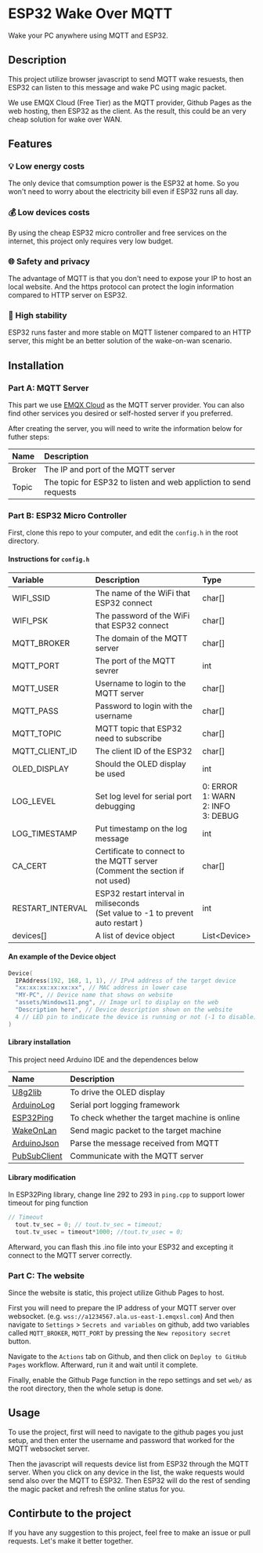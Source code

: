 # ESP32 Wake Over MQTT
Wake your PC anywhere using MQTT and ESP32.

## Description
This project utilize browser javascript to send MQTT wake resuests, 
then ESP32 can listen to this message and wake PC using magic packet. 

We use EMQX Cloud (Free Tier) as the MQTT provider, Github Pages as the web hosting, then ESP32 as the client. As the result, this could be an very cheap solution for wake over WAN.

## Features
### 💡 Low energy costs
The only device that comsumption power is the ESP32 at home. So you won't need to worry about the electricity bill even if ESP32 runs all day.

### 💰 Low devices costs 
By using the cheap ESP32 micro controller and free services on the internet, this project only requires very low budget.

### ￹￹￹￹￹🌐 Safety and privacy
The advantage of MQTT is that you don't need to expose your IP to host an local website. And the https protocol can protect the login information compared to HTTP server on ESP32.

### 🚀 High stability
ESP32 runs faster and more stable on MQTT listener compared to an HTTP server, this might be an better solution of the wake-on-wan scenario. 

## Installation

### Part A: MQTT Server

This part we use [EMQX Cloud](https://www.emqx.com/en) as the MQTT server provider. You can also find other services you desired or self-hosted server if you preferred.

After creating the server, you will need to write the information below for futher steps:

| Name | Description | 
| :--- | :-----      |
| Broker | The IP and port of the MQTT server  |
| Topic  | The topic for ESP32 to listen and web appliction to send requests |

### Part B: ESP32 Micro Controller

First, clone this repo to your computer, and edit the ``config.h`` in the root directory.

#### Instructions for ``config.h``

| Variable | Description | Type |
| :---     | :---        | :--- |
| WIFI_SSID | The name of the WiFi that ESP32 connect | char[] |
| WIFI_PSK  | The password of the WiFi that ESP32 connect | char[] |
| MQTT_BROKER | The domain of the MQTT server | char[] |
| MQTT_PORT | The port of the MQTT sevrer | int |
| MQTT_USER | Username to login to the MQTT server | char[] |
| MQTT_PASS | Password to login with the username | char[] |
| MQTT_TOPIC | MQTT topic that ESP32 need to subscribe | char[] |
| MQTT_CLIENT_ID | The client ID of the ESP32 | char[] |
| OLED_DISPLAY | Should the OLED display be used | int |
| LOG_LEVEL | Set log level for serial port debugging | 0: ERROR <br> 1: WARN <br> 2: INFO <br> 3: DEBUG | 
| LOG_TIMESTAMP | Put timestamp on the log message | int | 
| CA_CERT | Certificate to connect to the MQTT server <br> (Comment the section if not used) | char[] |
| RESTART_INTERVAL | ESP32 restart interval in miliseconds <br> (Set value to -1 to prevent auto restart ) | int |
| devices[] | A list of device object | List\<Device> |

#### An example of the Device object
```cpp
Device(
  IPAddress(192, 168, 1, 1), // IPv4 address of the target device
  "xx:xx:xx:xx:xx:xx", // MAC address in lower case
  "MY-PC", // Device name that shows on website
  "assets/Windows11.png", // Image url to display on the web
  "Description here", // Device description shown on the website
  4 // LED pin to indicate the device is running or not (-1 to disable)
)
```

#### Library installation
This project need Arduino IDE and the dependences below

| Name         | Description |
| :----------- | :---------- |
| [U8g2lib](https://github.com/olikraus/u8g2)      | To drive the OLED display |
| [ArduinoLog](https://github.com/thijse/Arduino-Log)   | Serial port logging framework | 
| [ESP32Ping](https://github.com/marian-craciunescu/ESP32Ping)    | To check whether the target machine is online |
| [WakeOnLan](https://github.com/a7md0/WakeOnLan)    | Send magic packet to the target machine |
| [ArduinoJson](https://github.com/bblanchon/ArduinoJson)  | Parse the message received from MQTT |
| [PubSubClient](https://github.com/knolleary/pubsubclient) | Communicate with the MQTT server |


#### Library modification

In ESP32Ping library, change line 292 to 293 in ``ping.cpp`` to support lower timeout for ping function
```cpp
// Timeout
  tout.tv_sec = 0; // tout.tv_sec = timeout;
  tout.tv_usec = timeout*1000; //tout.tv_usec = 0;
```

Afterward, you can flash this .ino file into your ESP32 and excepting it connect to the MQTT server correctly.

### Part C: The website

Since the website is static, this project utilize Github Pages to host.

First you will need to prepare the IP address of your MQTT server over websocket. (e.g. ``wss://a1234567.ala.us-east-1.emqxsl.com``) And then navigate to ``Settings`` > ``Secrets and variables`` on github, add two variables called ``MQTT_BROKER``, ``MQTT_PORT`` by pressing the ``New repository secret`` button.

Navigate to the ``Actions`` tab on Github, and then click on ``Deploy to GitHub Pages`` workflow. Afterward, run it and wait until it complete. 

Finally, enable the Github Page function in the repo settings and set ``web/`` as the root directory, then the whole setup is done.

## Usage
To use the project, first will need to navigate to the github pages you just setup, and then enter the username and password that worked for the MQTT websocket server.

Then the javascript will requests device list from ESP32 through the MQTT server. When you click on any device in the list, the wake requests would send also over the MQTT to ESP32. Then ESP32 will do the rest of sending the magic packet and refresh the online status for you.

## Contirbute to the project
If you have any suggestion to this project, feel free to make an issue or pull requests. Let's make it better together.